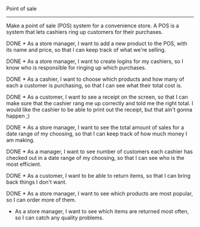 Point of sale
************************************************
Make a point of sale (POS) system for a convenience store. A POS is a system that lets cashiers ring up customers for their purchases.

DONE * As a store manager, I want to add a new product to the POS, with its name and price, so that I can keep track of what we're selling.

DONE * As a store manager, I want to create logins for my cashiers, so I know who is responsible for ringing up which purchases.

DONE * As a cashier, I want to choose which products and how many of each a customer is purchasing, so that I can see what their total cost is.

DONE * As a customer, I want to see a receipt on the screen, so that I can make sure that the cashier rang me up correctly and told me the right total. I would like the cashier to be able to print out the receipt, but that ain't gonna happen ;)

DONE * As a store manager, I want to see the total amount of sales for a date range of my choosing, so that I can keep track of how much money I am making.

DONE * As a manager, I want to see number of customers each cashier has checked out in a date range of my choosing, so that I can see who is the most efficient.

DONE * As a customer, I want to be able to return items, so that I can bring back things I don't want.

DONE * As a store manager, I want to see which products are most popular, so I can order more of them.

* As a store manager, I want to see which items are returned most often, so I can catch any quality problems.
